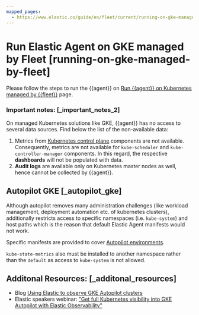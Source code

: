 ```yaml
---
mapped_pages:
  - https://www.elastic.co/guide/en/fleet/current/running-on-gke-managed-by-fleet.html
---
```


# Run Elastic Agent on GKE managed by Fleet [running-on-gke-managed-by-fleet]

Please follow the steps to run the {{agent}} on [Run {{agent}} on Kubernetes managed by {{fleet}}](/reference/ingestion-tools/fleet/running-on-kubernetes-managed-by-fleet.md) page.


### Important notes: [_important_notes_2]

On managed Kubernetes solutions like GKE, {{agent}} has no access to several data sources. Find below the list of the non-available data:

1. Metrics from [Kubernetes control plane](https://kubernetes.io/docs/concepts/overview/components/#control-plane-components) components are not available. Consequently, metrics are not available for `kube-scheduler` and `kube-controller-manager` components. In this regard, the respective **dashboards** will not be populated with data.
2. **Audit logs** are available only on Kubernetes master nodes as well, hence cannot be collected by {{agent}}.

## Autopilot GKE [_autopilot_gke]

Although autopilot removes many administration challenges (like workload management, deployment automation etc. of kubernetes clusters), additionally restricts access to specific namespaces (i.e. `kube-system`) and host paths which is the reason that default Elastic Agent manifests would not work.

Specific manifests are provided to cover [Autopilot environments](https://github.com/elastic/elastic-agent/blob/main/docs/elastic-agent-gke-autopilot.md).

`kube-state-metrics` also must be installed to another namespace rather than the `default` as access to `kube-system` is not allowed.

## Additonal Resources: [_additonal_resources]

* Blog [Using Elastic to observe GKE Autopilot clusters](https://www.elastic.co/blog/elastic-observe-gke-autopilot-clusters)
* Elastic speakers webinar: ["Get full Kubernetes visibility into GKE Autopilot with Elastic Observability"](https://www.elastic.co/virtual-events/get-full-kubernetes-visibility-into-gke-autopilot-with-elastic-observability)
